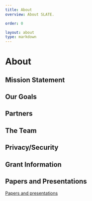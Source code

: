 ```yaml
---
title: About
overview: About SLATE.

order: 0

layout: about
type: markdown
---
```


# About

## Mission Statement

## Our Goals

## Partners

## The Team

## Privacy/Security

## Grant Information

## Papers and Presentations

[Papers and presentations]({{home}}/papers-and-presentations)
